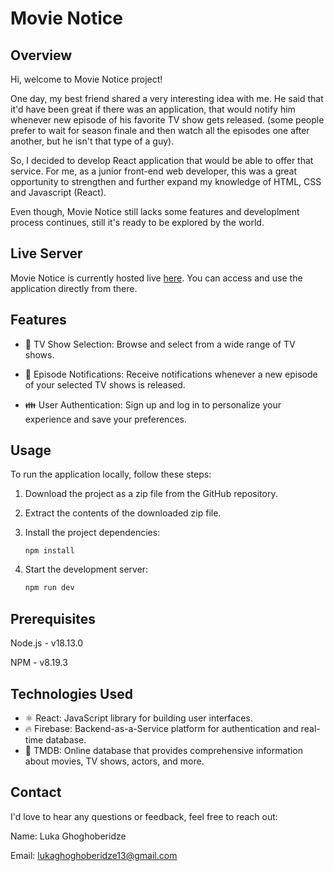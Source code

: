# Movie Notice
## Overview
Hi, welcome to Movie Notice project!

One day, my best friend shared a very interesting idea with me. He said that it'd have been great if there was an 
application, that would notify him whenever new episode of his favorite TV show gets released. (some people prefer
to wait for season finale and then watch all the episodes one after another, but he isn't that type of a guy).

So, I decided to develop React application that would be able to offer that service. For me, as a junior front-end 
web developer, this was a great opportunity to strengthen and further expand my knowledge of HTML, CSS and Javascript (React).

Even though, Movie Notice still lacks some features and developlment process continues, still it's ready to be explored by the world. 

## Live Server 
Movie Notice is currently hosted live [here](movie-notice.web.app). You can access and use the application directly from there.

## Features
* 🎥 TV Show Selection: Browse and select from a wide range of TV shows.


* 🍿 Episode Notifications: Receive notifications whenever a new episode of your selected TV shows is released.


* 👪 User Authentication: Sign up and log in to personalize your experience and save your preferences.


## Usage
To run the application locally, follow these steps:

1. Download the project as a zip file from the GitHub repository.
2. Extract the contents of the downloaded zip file.
3. Install the project dependencies:

   
   ```
   npm install
   ```
5. Start the development server:

   
   ```javascript
   npm run dev
   ```

## Prerequisites
Node.js - v18.13.0

NPM - v8.19.3

## Technologies Used
* ⚛ React: JavaScript library for building user interfaces.
* 🔥 Firebase: Backend-as-a-Service platform for authentication and real-time database.
* 🎦 TMDB: Online database that provides comprehensive information about movies, TV shows, actors, and more.

## Contact
I'd love to hear any questions or feedback, feel free to reach out:

Name: Luka Ghoghoberidze

Email: lukaghoghoberidze13@gmail.com
